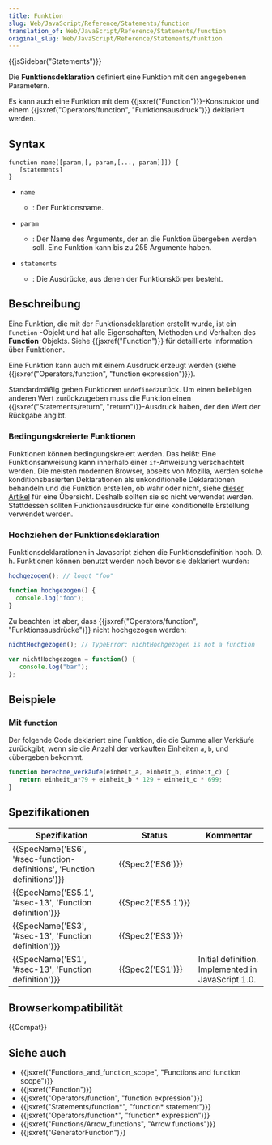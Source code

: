 ```yaml
---
title: Funktion
slug: Web/JavaScript/Reference/Statements/function
translation_of: Web/JavaScript/Reference/Statements/function
original_slug: Web/JavaScript/Reference/Statements/funktion
---
```

{{jsSidebar("Statements")}}

Die **Funktionsdeklaration** definiert eine Funktion mit den angegebenen Parametern.

Es kann auch eine Funktion mit dem {{jsxref("Function")}}-Konstruktor und einem {{jsxref("Operators/function", "Funktionsausdruck")}} deklariert werden.

## Syntax

    function name([param,[, param,[..., param]]]) {
       [statements]
    }

- `name`
  - : Der Funktionsname.

- `param`
  - : Der Name des Arguments, der an die Funktion übergeben werden soll. Eine Funktion kann bis zu 255 Argumente haben.

- `statements`
  - : Die Ausdrücke, aus denen der Funktionskörper besteht.

## Beschreibung

Eine Funktion, die mit der Funktionsdeklaration erstellt wurde, ist ein `Function` -Objekt und hat alle Eigenschaften, Methoden und Verhalten des **Function**-Objekts. Siehe {{jsxref("Function")}} für detaillierte Information über Funktionen.

Eine Funktion kann auch mit einem Ausdruck erzeugt werden (siehe {{jsxref("Operators/function", "function expression")}}).

Standardmäßig geben Funktionen `undefined`zurück. Um einen beliebigen anderen Wert zurückzugeben muss die Funktion einen {{jsxref("Statements/return", "return")}}-Ausdruck haben, der den Wert der Rückgabe angibt.

### Bedingungskreierte Funktionen

Funktionen können bedingungskreiert werden. Das heißt: Eine Funktionsanweisung kann innerhalb einer `if`-Anweisung verschachtelt werden. Die meisten modernen Browser, abseits von Mozilla, werden solche konditionsbasierten Deklarationen als unkonditionelle Deklarationen behandeln und die Funktion erstellen, ob wahr oder nicht, siehe [dieser Artikel](http://kangax.github.io/nfe/#function-statements) für eine Übersicht. Deshalb sollten sie so nicht verwendet werden. Stattdessen sollten Funktionsausdrücke für eine konditionelle Erstellung verwendet werden.

### Hochziehen der Funktionsdeklaration

Funktionsdeklarationen in Javascript ziehen die Funktionsdefinition hoch. D. h. Funktionen können benutzt werden noch bevor sie deklariert wurden:

```js
hochgezogen(); // loggt "foo"

function hochgezogen() {
  console.log("foo");
}
```

Zu beachten ist aber, dass {{jsxref("Operators/function", "Funktionsausdrücke")}} nicht hochgezogen werden:

```js
nichtHochgezogen(); // TypeError: nichtHochgezogen is not a function

var nichtHochgezogen = function() {
   console.log("bar");
};
```

## Beispiele

### Mit `function`

Der folgende Code deklariert eine Funktion, die die Summe aller Verkäufe zurückgibt, wenn sie die Anzahl der verkauften Einheiten `a`, `b`, und `c`übergeben bekommt.

```js
function berechne_verkäufe(einheit_a, einheit_b, einheit_c) {
   return einheit_a*79 + einheit_b * 129 + einheit_c * 699;
}
```

## Spezifikationen

| Spezifikation                                                                                    | Status                   | Kommentar                                          |
| ------------------------------------------------------------------------------------------------ | ------------------------ | -------------------------------------------------- |
| {{SpecName('ES6', '#sec-function-definitions', 'Function definitions')}} | {{Spec2('ES6')}}     |                                                    |
| {{SpecName('ES5.1', '#sec-13', 'Function definition')}}                         | {{Spec2('ES5.1')}} |                                                    |
| {{SpecName('ES3', '#sec-13', 'Function definition')}}                         | {{Spec2('ES3')}}     |                                                    |
| {{SpecName('ES1', '#sec-13', 'Function definition')}}                         | {{Spec2('ES1')}}     | Initial definition. Implemented in JavaScript 1.0. |

## Browserkompatibilität

{{Compat}}

## Siehe auch

- {{jsxref("Functions_and_function_scope", "Functions and function scope")}}
- {{jsxref("Function")}}
- {{jsxref("Operators/function", "function expression")}}
- {{jsxref("Statements/function*", "function* statement")}}
- {{jsxref("Operators/function*", "function* expression")}}
- {{jsxref("Functions/Arrow_functions", "Arrow functions")}}
- {{jsxref("GeneratorFunction")}}
